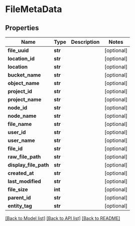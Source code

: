# FileMetaData

## Properties
Name | Type | Description | Notes
------------ | ------------- | ------------- | -------------
**file_uuid** | **str** |  | [optional]
**location_id** | **str** |  | [optional]
**location** | **str** |  | [optional]
**bucket_name** | **str** |  | [optional]
**object_name** | **str** |  | [optional]
**project_id** | **str** |  | [optional]
**project_name** | **str** |  | [optional]
**node_id** | **str** |  | [optional]
**node_name** | **str** |  | [optional]
**file_name** | **str** |  | [optional]
**user_id** | **str** |  | [optional]
**user_name** | **str** |  | [optional]
**file_id** | **str** |  | [optional]
**raw_file_path** | **str** |  | [optional]
**display_file_path** | **str** |  | [optional]
**created_at** | **str** |  | [optional]
**last_modified** | **str** |  | [optional]
**file_size** | **int** |  | [optional]
**parent_id** | **str** |  | [optional]
**entity_tag** | **str** |  | [optional]

[[Back to Model list]](../README.md#documentation-for-models) [[Back to API list]](../README.md#documentation-for-api-endpoints) [[Back to README]](../README.md)
